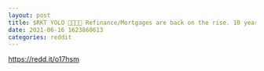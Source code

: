 ```yaml
--- 
layout: post 
title: $RKT YOLO 🙌🏼💎🚀 Refinance/Mortgages are back on the rise. 10 year yield moving lower. RKT Homes going to crush Zillow. RKT Auto’s revenue growing triple digits💯 We just need J-Dog Powell to sign off this afternoon and we are moon bound 🌝 
date: 2021-06-16 1623860613 
categories: reddit 
--- 
```

https://redd.it/o17hsm